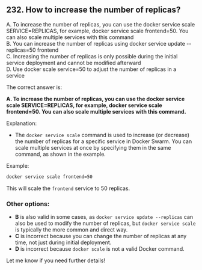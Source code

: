 ## 232. How to increase the number of replicas?
A. To increase the number of replicas, you can use the docker service scale SERVICE=REPLICAS, for example, docker service scale frontend=50. You can also scale multiple services with this command  
B. You can increase the number of replicas using docker service update --replicas=50 frontend  
C. Increasing the number of replicas is only possible during the initial service deployment and cannot be modified afterward  
D. Use docker scale service=50 to adjust the number of replicas in a service  

The correct answer is:

**A. To increase the number of replicas, you can use the docker service scale SERVICE=REPLICAS, for example, docker service scale frontend=50. You can also scale multiple services with this command.**

Explanation:
- The `docker service scale` command is used to increase (or decrease) the number of replicas for a specific service in Docker Swarm. You can scale multiple services at once by specifying them in the same command, as shown in the example.

Example:
```bash
docker service scale frontend=50
```

This will scale the `frontend` service to 50 replicas.

### **Other options:**
- **B** is also valid in some cases, as `docker service update --replicas` can also be used to modify the number of replicas, but `docker service scale` is typically the more common and direct way.
- **C** is incorrect because you can change the number of replicas at any time, not just during initial deployment.
- **D** is incorrect because `docker scale` is not a valid Docker command.

Let me know if you need further details!
